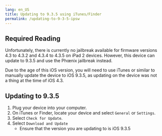 ```yaml
---
lang: en_US
title: Updating to 9.3.5 using iTunes/Finder
permalink: /updating-to-9-3-5-ipsw
---
```


## Required Reading

Unfortunately, there is currently no jailbreak available for firmware versions 4.3 to 4.3.2 and 4.3.4 to 4.3.5 on iPad 2 devices. However, this device can update to 9.3.5 and use the Phœnix jailbreak instead.

Due to the age of this iOS version, you will need to use iTunes or similar to manually update the device to iOS 9.3.5, as updating on the device was not a thing at the time of iOS 4.3.

## Updating to 9.3.5

1. Plug your device into your computer.
1. On iTunes or Finder, locate your device and select `General` or `Settings`.
1. Select `Check for Update`.
1. Select `Download and Update`
    - Ensure that the version you are updating to is iOS 9.3.5
